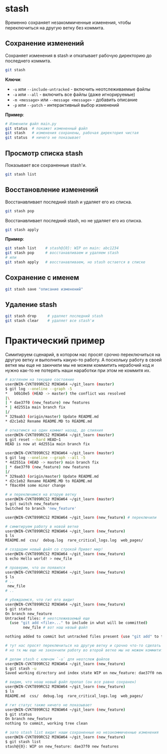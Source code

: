 # stash

Временно сохраняет незакоммиченные изменения, чтобы переключиться на другую ветку без коммита.  

## Сохранение изменений

Сохраняет изменения в stash и откатывает рабочую директорию до последнего коммита.  
```sh
git stash
```

**Ключи**:  
- `-u` или `--include-untracked` - включить неотслеживаемые файлы  
- `-a` или `--all` - включить все файлы (даже игнорируемые)  
- `-m <message>` или `--message <message>` - добавить описание  
- `-p` или `--patch` - интерактивный выбор изменений  

**Пример**:  
```sh
# Изменили файл main.py
git status  # покажет измененный файл
git stash   # изменения сохранены, рабочая директория чистая
git status  # ничего не показывает
```

## Просмотр списка stash

Показывает все сохраненные stash'и.
```sh
git stash list
```

## Восстановление изменений

Восстанавливает последний stash и удаляет его из списка.
```sh
git stash pop
```

Восстанавливает последний stash, но не удаляет его из списка.
```sh
git stash apply
```

**Пример**:
```sh
git stash list    # stash@{0}: WIP on main: abc1234
git stash pop     # восстанавливаем и удаляем stash
# или
git stash apply   # восстанавливаем, но stash остается в списке
```

## Сохранение с именем

```sh
git stash save "описание изменений"
```

## Удаление stash

```sh
git stash drop     # удаляет последний stash
git stash clear    # удаляет все stash'и
```

# Практический пример

Симитируем сценарий, в котором нас просят срочно переключиться на другую ветку и выполнить какую-то работу. А поскольку работу в своей ветке мы еще не закнчили мы не можем коммитить нерабочий код и нужно как-то не потерять наши наработки при этом не коммитя их.

```sh
# взглянем на текущее состояние
user@WIN-CVKT899RCS2 MINGW64 ~/git_learn (master)
$ git log --oneline --graph -5
*   b0b10e5 (HEAD -> master) the conflict was resolved
|\
| * dae37f0 (new_feature) new features
* | 4d2551a main branch fix
|/
* 329aab3 (origin/master) Update README.md
* d2c1eb2 Rename README.MD to README.md

# откатимся на один коммит назад, до слияния
user@WIN-CVKT899RCS2 MINGW64 ~/git_learn (master)
$ git reset --hard HEAD~1
HEAD is now at 4d2551a main branch fix

user@WIN-CVKT899RCS2 MINGW64 ~/git_learn (master)
$ git log --oneline --graph --all -5
* 4d2551a (HEAD -> master) main branch fix
| * dae37f0 (new_feature) new features
|/
* 329aab3 (origin/master) Update README.md
* d2c1eb2 Rename README.MD to README.md
* f0ac494 some minor change

# и переключимся на вторую ветку
user@WIN-CVKT899RCS2 MINGW64 ~/git_learn (master)
$ git switch new_feature
Switched to branch 'new_feature'

user@WIN-CVKT899RCS2 MINGW64 ~/git_learn (new_feature) # переключили

# симитируем работу в новой ветке
user@WIN-CVKT899RCS2 MINGW64 ~/git_learn (new_feature)
$ ls
README.md  css/  debug.log  rare_critical_logs.log  web_pages/

# создадим новый файл со строкой Привет мир!
user@WIN-CVKT899RCS2 MINGW64 ~/git_learn (new_feature)
$ echo Hello world! > new_file

# проверим, что он появился
user@WIN-CVKT899RCS2 MINGW64 ~/git_learn (new_feature)
$ ls
# ..
 new_file  
# ..

# убеждаемся, что гит его видит
user@WIN-CVKT899RCS2 MINGW64 ~/git_learn (new_feature)
$ git status
On branch new_feature
Untracked files: # неотслеживаемый еще
  (use "git add <file>..." to include in what will be committed)
        new_file # вот наш нвоый файл

nothing added to commit but untracked files present (use "git add" to track)

# тут нас просят переключиться на другую ветку и срочно что-то сделать
# но тк мы еще не закончили работу во второй ветке мы не можем коммитить ее, тк код еще не рабочий

# делам stash с ключом `-u` для неотслеж файлов
user@WIN-CVKT899RCS2 MINGW64 ~/git_learn (new_feature)
$ git stash -u
Saved working directory and index state WIP on new_feature: dae37f0 new features

# видим, что ноаш новый файл пропал (он все равно сохранен)
user@WIN-CVKT899RCS2 MINGW64 ~/git_learn (new_feature)
$ ls
README.md  css/  debug.log  rare_critical_logs.log  web_pages/

# гит статус также ничего не показывает
user@WIN-CVKT899RCS2 MINGW64 ~/git_learn (new_feature)
$ git status
On branch new_feature
nothing to commit, working tree clean

# зато stash list видит наши сохраненные но незакоммиченные изменения
user@WIN-CVKT899RCS2 MINGW64 ~/git_learn (new_feature)
$ git stash list
stash@{0}: WIP on new_feature: dae37f0 new features

```